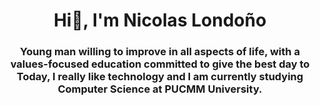 <div id="header" align="center">
    <img scr = "https://media.giphy.com/media/PTBVMsYIOB0SBP4MVe/giphy.gif" width="200"/>
    <h1 alig="center">Hi👋, I'm Nicolas Londoño</h1>
    <h3 alig="center">Young man willing to improve in all aspects of life, with a
        values-focused education committed to give the best day to
        Today, I really like technology and I am currently studying Computer Science at PUCMM University.</h3>
</div>
